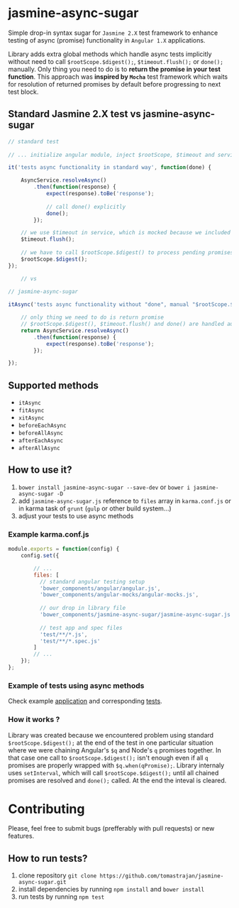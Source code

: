 # jasmine-async-sugar

Simple drop-in syntax sugar for `Jasmine 2.X` test framework to enhance testing of async (promise) functionality in `Angular 1.X` applications.

Library adds extra global methods which handle async tests implicitly without need to call `$rootScope.$digest();`, `$timeout.flush();` or `done();` manually. Only thing you need to do is to **return the promise in your test function**. This approach was **inspired by `Mocha`** test framework which waits for resolution of returned promises by default before progressing to next test block.

## Standard Jasmine 2.X test vs jasmine-async-sugar

```javascript
// standard test
    
// ... initialize angular module, inject $rootScope, $timeout and service

it('tests async functionality in standard way', function(done) {

    AsyncService.resolveAsync()
        .then(function(response) {
            expect(response).toBe('response');
            
            // call done() explicitly
            done();
        });

    // we use $timeout in service, which is mocked because we included angular-mocks so we have to trigger manually
    $timeout.flush();
    
    // we have to call $rootScope.$digest() to process pending promises in angular context
    $rootScope.$digest();
});

    // vs
    
// jasmine-async-sugar

itAsync('tests async functionality without "done", manual "$rootScope.$digest" and "$timeout.flush" triggering', function() {

    // only thing we need to do is return promise 
    // $rootScope.$digest(), $timeout.flush() and done() are handled automatically by library
    return AsyncService.resolveAsync()
        .then(function(response) {
            expect(response).toBe('response');
        });

});

```

## Supported methods
* `itAsync`
* `fitAsync`
* `xitAsync`
* `beforeEachAsync`
* `beforeAllAsync`
* `afterEachAsync`
* `afterAllAsync`

## How to use it?

1. `bower install jasmine-async-sugar --save-dev` or `bower i jasmine-async-sugar -D`
2. add `jasmine-async-sugar.js` reference to `files` array in `karma.conf.js` or in karma task of `grunt` (`gulp` or other build system...)
3. adjust your tests to use async methods

### Example karma.conf.js 
```javascript
module.exports = function(config) {
    config.set({

        // ...
        files: [
          // standard angular testing setup
          'bower_components/angular/angular.js',
          'bower_components/angular-mocks/angular-mocks.js',
        
          // our drop in library file
          'bower_components/jasmine-async-sugar/jasmine-async-sugar.js',
        
          // test app and spec files
          'test/**/*.js',
          'test/**/*.spec.js'
        ]
        // ...
    });
};
``` 

### Example of tests using async methods
Check example [application](https://github.com/tomastrajan/jasmine-async-sugar/blob/master/test/app.js) and corresponding [tests](https://github.com/tomastrajan/jasmine-async-sugar/blob/master/test/app.spec.js).

### How it works ?
Library was created because we encountered problem using standard `$rootScope.$digest();` at the end of the test in one particular situation where we were chaining Angular's `$q` and Node's `q` promises together. In that case one call to `$rootScope.$digest();` isn't enough even if all `q` promises are properly wrapped with `$q.when(qPromise);`. Library internaly uses `setInterval`, which will call `$rootScope.$digest();` until all chained promises are resolved and `done();` called. At the end the inteval is cleared.

# Contributing

Please, feel free to submit bugs (prefferably with pull requests) or new features.

## How to run tests?

1. clone repository `git clone https://github.com/tomastrajan/jasmine-async-sugar.git`
2. install dependencies by running `npm install` and `bower install`
3. run tests by running `npm test`



